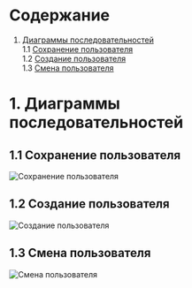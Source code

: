 # Содержание
1. [Диаграммы последовательностей](#1)<br>
1.1 [Сохранение пользователя](#1.1)<br>
1.2 [Создание пользователя](#1.2)<br>
1.3 [Смена пользователя](#1.3)<br>

# 1. Диаграммы последовательностей<a name="1"></a>

## 1.1 Сохранение пользователя<a name="1.1"></a>
![Сохранение пользователя](https://github.com/LiL-Dicky/TaskMaster/blob/master/Диаграммы/Sequence/%231.png)

## 1.2 Создание пользователя<a name="1.2"></a>
![Создание пользователя](https://github.com/LiL-Dicky/TaskMaster/blob/master/Диаграммы/Sequence/%232.png)

## 1.3 Смена пользователя<a name="1.3"></a>
![Смена пользователя](https://github.com/LiL-Dicky/TaskMaster/blob/master/Диаграммы/Sequence/%233.png)
